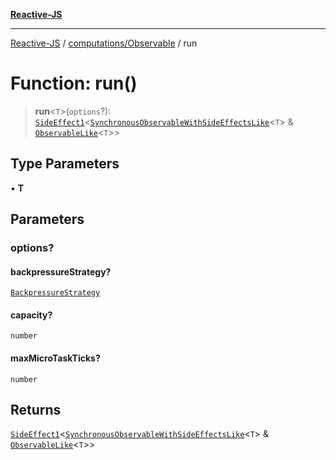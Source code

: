 [**Reactive-JS**](../../../README.md)

***

[Reactive-JS](../../../README.md) / [computations/Observable](../README.md) / run

# Function: run()

> **run**\<`T`\>(`options`?): [`SideEffect1`](../../../functions/type-aliases/SideEffect1.md)\<[`SynchronousObservableWithSideEffectsLike`](../../interfaces/SynchronousObservableWithSideEffectsLike.md)\<`T`\> & [`ObservableLike`](../../interfaces/ObservableLike.md)\<`T`\>\>

## Type Parameters

• **T**

## Parameters

### options?

#### backpressureStrategy?

[`BackpressureStrategy`](../../../utils/type-aliases/BackpressureStrategy.md)

#### capacity?

`number`

#### maxMicroTaskTicks?

`number`

## Returns

[`SideEffect1`](../../../functions/type-aliases/SideEffect1.md)\<[`SynchronousObservableWithSideEffectsLike`](../../interfaces/SynchronousObservableWithSideEffectsLike.md)\<`T`\> & [`ObservableLike`](../../interfaces/ObservableLike.md)\<`T`\>\>
